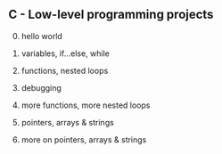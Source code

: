 ## C - Low-level programming projects

0. hello world

1. variables, if...else, while

2. functions, nested loops

3. debugging

4. more functions, more nested loops

5. pointers, arrays & strings

6. more on pointers, arrays & strings
